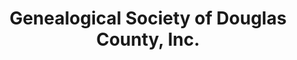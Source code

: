 ---
layout: repo
title: "Genealogical Society of Douglas County, Inc."
id: 25815
permalink: repos/25815/
---